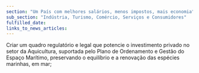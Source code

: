 ```yaml
---
section: "Um País com melhores salários, menos impostos, mais economia"
sub_section: "Indústria, Turismo, Comércio, Serviços e Consumidores"
fulfilled_date:
links_to_news_articles:
---
```


Criar um quadro regulatório e legal que potencie o investimento privado no setor da Aquicultura, suportada pelo Plano de Ordenamento e Gestão do Espaço Marítimo, preservando o equilíbrio e a renovação das espécies marinhas, em mar;
